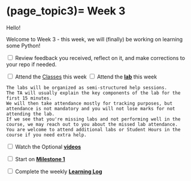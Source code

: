 (page_topic3)=
Week 3
=======================

Hello!

Welcome to Week 3 - this week, we will (finally) be working on learning some Python!

<label><input type="checkbox" id="week04_task1" class="box"> Review feedback you received, reflect on it, and make corrections to your repo if needed. </input></label>

<label><input type="checkbox" id="week04_task2" class="box"> Attend the [Classes](classes.md) this week </input></label>
<label><input type="checkbox" id="week04_task3" class="box"> Attend the **[lab](./lab3/README.md)** this week</input></label>

```{tip}
The labs will be organized as semi-structured help sessions.
The TA will usually explain the key components of the lab for the first 15 minutes.
We will then take attendance mostly for tracking purposes, but attendance is not mandatory and you will not lose marks for not attending the lab.
If we see that you're missing labs and not performing well in the course, we may reach out to you about the missed lab attendance.
You are welcome to attend additional labs or Student Hours in the course if you need extra help.
```
<label><input type="checkbox" id="week04_task4" class="box"> Watch the Optional **[videos](./videos.md)**</input></label>

<label><input type="checkbox" id="week04_task5" class="box"> Start on **[Milestone 1](../project/milestone01.md)**</input></label>

<label><input type="checkbox" id="week04_task6" class="box"> Complete the weekly **[Learning Log](./log.md)**</input></label>